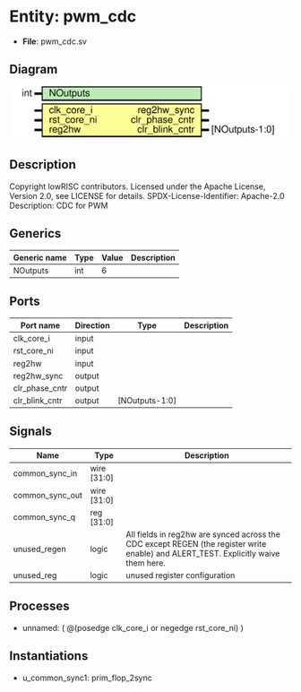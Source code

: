 # Entity: pwm_cdc

- **File**: pwm_cdc.sv
## Diagram

![Diagram](pwm_cdc.svg "Diagram")
## Description

Copyright lowRISC contributors.
 Licensed under the Apache License, Version 2.0, see LICENSE for details.
 SPDX-License-Identifier: Apache-2.0
 Description: CDC for PWM
 
## Generics

| Generic name | Type | Value | Description |
| ------------ | ---- | ----- | ----------- |
| NOutputs     | int  | 6     |             |
## Ports

| Port name      | Direction | Type           | Description |
| -------------- | --------- | -------------- | ----------- |
| clk_core_i     | input     |                |             |
| rst_core_ni    | input     |                |             |
| reg2hw         | input     |                |             |
| reg2hw_sync    | output    |                |             |
| clr_phase_cntr | output    |                |             |
| clr_blink_cntr | output    | [NOutputs-1:0] |             |
## Signals

| Name            | Type        | Description                                                                                                                          |
| --------------- | ----------- | ------------------------------------------------------------------------------------------------------------------------------------ |
| common_sync_in  | wire [31:0] |                                                                                                                                      |
| common_sync_out | wire [31:0] |                                                                                                                                      |
| common_sync_q   | reg [31:0]  |                                                                                                                                      |
| unused_regen    | logic       | All fields in reg2hw are synced across the CDC except REGEN (the register write enable) and ALERT_TEST. Explicitly waive them here.  |
| unused_reg      | logic       | unused register configuration                                                                                                        |
## Processes
- unnamed: ( @(posedge clk_core_i or negedge rst_core_ni) )
## Instantiations

- u_common_sync1: prim_flop_2sync
